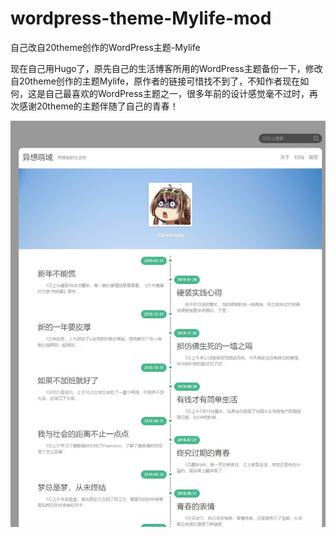 # wordpress-theme-Mylife-mod
自己改自20theme创作的WordPress主题-Mylife

现在自己用Hugo了，原先自己的生活博客所用的WordPress主题备份一下，修改自20theme创作的主题Mylife，原作者的链接可惜找不到了，不知作者现在如何，这是自己最喜欢的WordPress主题之一，很多年前的设计感觉毫不过时，再次感谢20theme的主题伴随了自己的青春！

![](./[screenshot]/screenshot.jpg)

